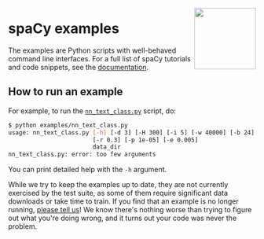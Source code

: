 <a href="https://explosion.ai"><img src="https://explosion.ai/assets/img/logo.svg" width="125" height="125" align="right" /></a>

# spaCy examples

The examples are Python scripts with well-behaved command line interfaces. For a full list of spaCy tutorials and code snippets, see the [documentation](https://spacy.io/docs/usage/tutorials).

## How to run an example

For example, to run the [`nn_text_class.py`](nn_text_class.py) script, do:

```bash
$ python examples/nn_text_class.py
usage: nn_text_class.py [-h] [-d 3] [-H 300] [-i 5] [-w 40000] [-b 24]
                        [-r 0.3] [-p 1e-05] [-e 0.005]
                        data_dir
nn_text_class.py: error: too few arguments
```

You can print detailed help with the `-h` argument.

While we try to keep the examples up to date, they are not currently exercised by the test suite, as some of them require significant data downloads or take time to train. If you find that an example is no longer running, [please tell us](https://github.com/explosion/spaCy/issues)! We know there's nothing worse than trying to figure out what you're doing wrong, and it turns out your code was never the problem.
